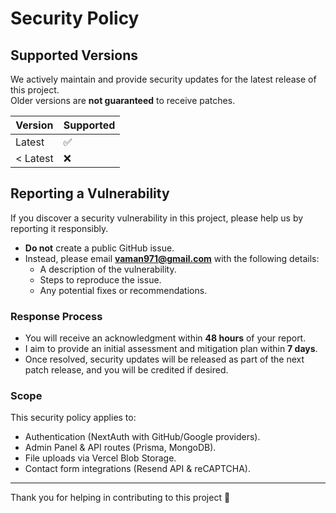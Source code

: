 # Security Policy

## Supported Versions

We actively maintain and provide security updates for the latest release of this project.  
Older versions are **not guaranteed** to receive patches.

| Version  | Supported          |
| -------- | ------------------ |
| Latest   | :white_check_mark: |
| < Latest | :x:                |

## Reporting a Vulnerability

If you discover a security vulnerability in this project, please help us by reporting it responsibly.

- **Do not** create a public GitHub issue.
- Instead, please email **[vaman971@gmail.com](mailto:vaman971@gmail.com)** with the following details:
  - A description of the vulnerability.
  - Steps to reproduce the issue.
  - Any potential fixes or recommendations.

### Response Process

- You will receive an acknowledgment within **48 hours** of your report.
- I aim to provide an initial assessment and mitigation plan within **7 days**.
- Once resolved, security updates will be released as part of the next patch release, and you will be credited if desired.

### Scope

This security policy applies to:

- Authentication (NextAuth with GitHub/Google providers).
- Admin Panel & API routes (Prisma, MongoDB).
- File uploads via Vercel Blob Storage.
- Contact form integrations (Resend API & reCAPTCHA).

---

Thank you for helping in contributing to this project 🙏
